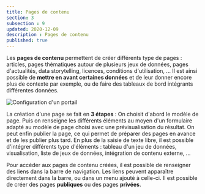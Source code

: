 ```yaml
---
title: Pages de contenu
section: 3
subsection : 9
updated: 2020-12-09
description : Pages de contenu
published: true
---
```


Les **pages de contenu** permettent de créer différents type de pages : articles, pages thématiques autour de plusieurs jeux de données, pages d'actualités, data storytelling, licences, conditions d'utilisation, ... Il est ainsi possible de **mettre en avant certaines données** et de leur donner encore plus de contexte par exemple, ou de faire des tableaux de bord intégrants différentes données.


![Configuration d'un portail](./images/functional-presentation/foncier-edit.jpg)


La création d'une page se fait en **3 étapes** : On choisit d'abord le modèle de page. Puis on renseigne les différents éléments au moyen d'un formulaire adapté au modèle de page choisi avec une prévisualisation du résultat. On peut enfin publier la page, ce qui permet de préparer des pages en avance et de les publier plus tard. En plus de la saisie de texte libre, il est possible d'intégrer différents type d'éléments : tableau d'un jeu de données, visualisation, liste de jeux de données, intégration de contenu externe, ...

Pour accéder aux pages de contenu créées, il est possible de renseigner des liens dans la barre de navigation. Les liens peuvent apparaître directement dans la barre, ou dans un menu ajouté à celle-ci. Il est possible de créer des pages **publiques** ou des pages **privées**.

